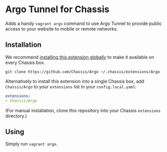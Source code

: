 # Argo Tunnel for Chassis

Adds a handy `vagrant argo` command to use Argo Tunnel to provide public access to your website to mobile or remote networks.

## Installation

We recommend [installing this extension globally](http://docs.chassis.io/en/latest/extend/#globally-installing-extensions) to make it available on every Chassis box.

```
git clone https://github.com/Chassis/Argo ~/.chassis/extensions/Argo
```

Alternatively to install this extension into a single Chassis box, add `Chassis/Argo` to your `extensions` list in your `config.local.yaml`:

```yaml
extensions:
- Chassis/Argo
```

(For manual installation, clone this repository into your Chassis `extensions` directory.)


## Using

Simply run `vagrant argo`.
